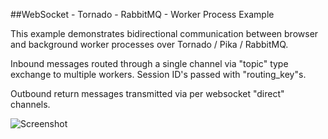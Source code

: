 ##WebSocket - Tornado - RabbitMQ - Worker Process Example

This example demonstrates bidirectional communication between browser and background worker processes over Tornado / Pika / RabbitMQ.
 
 Inbound messages routed through a single channel via "topic" type exchange to multiple workers. Session ID's passed with "routing_key"s. 
 
 Outbound return messages transmitted via per websocket "direct" channels. 


  
  ![Screenshot](https://raw.githubusercontent.com/zetaops/websocket-tornado-rabbitmq-example/master/screenshot.png)

